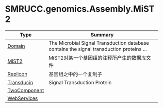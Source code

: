 ﻿
# SMRUCC.genomics.Assembly.MiST2

|Type|Summary|
|----|-------|
|[Domain](./Domain.md)|The Microbial Signal Transduction database contains the signal transduction proteins  ...|
|[MiST2](./MiST2.md)|MiST2对某一个基因组的注释所产生的数据库文件|
|[Replicon](./Replicon.md)|基因组之中的一个复制子|
|[Transducin](./Transducin.md)|Signal Transduction Protein|
|[TwoComponent](./TwoComponent.md)||
|[WebServices](./WebServices.md)||

